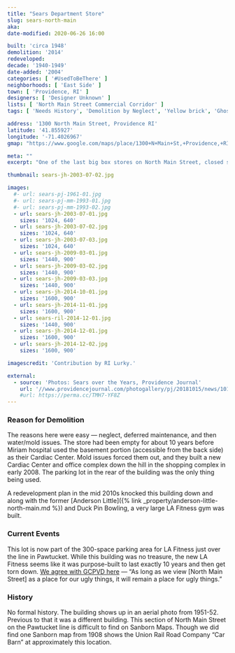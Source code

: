 ```yaml
---
title: "Sears Department Store"
slug: sears-north-main
aka:
date-modified: 2020-06-26 16:00

built: 'circa 1948'
demolition: '2014'
redeveloped: 
decade: '1940-1949'
date-added: '2004'
categories: [ '#UsedToBeThere' ]
neighborhoods: [ 'East Side' ]
town: [ 'Providence, RI' ]
designers: [ 'Designer Unknown' ]
lists: [ 'North Main Street Commercial Corridor' ]
tags: [ 'Needs History', 'Demolition by Neglect', 'Yellow brick', 'Ghost Signs' ]

address: '1300 North Main Street, Providence RI'
latitude: '41.855927'
longitude: '-71.4026967'
gmap: "https://www.google.com/maps/place/1300+N+Main+St,+Providence,+RI+02904"

meta: ""
excerpt: "One of the last big box stores on North Main Street, closed since the mid-to-late 90s. Demolished in 2014 to become infill for a parking lot."

thumbnail: sears-jh-2003-07-02.jpg

images:
  #- url: sears-pj-1961-01.jpg
  #- url: sears-pj-mm-1993-01.jpg
  #- url: sears-pj-mm-1993-02.jpg
  - url: sears-jh-2003-07-01.jpg
    sizes: '1024, 640'
  - url: sears-jh-2003-07-02.jpg
    sizes: '1024, 640'
  - url: sears-jh-2003-07-03.jpg
    sizes: '1024, 640'
  - url: sears-jh-2009-03-01.jpg
    sizes: '1440, 900'
  - url: sears-jh-2009-03-02.jpg
    sizes: '1440, 900'
  - url: sears-jh-2009-03-03.jpg
    sizes: '1440, 900'
  - url: sears-jh-2014-10-01.jpg
    sizes: '1600, 900'
  - url: sears-jh-2014-11-01.jpg
    sizes: '1600, 900'
  - url: sears-ril-2014-12-01.jpg
    sizes: '1440, 900'
  - url: sears-jh-2014-12-01.jpg
    sizes: '1600, 900'
  - url: sears-jh-2014-12-02.jpg
    sizes: '1600, 900'

imagescredit: 'Contribution by RI Lurky.'

external:
  - source: 'Photos: Sears over the Years, Providence Journal'
    url: '//www.providencejournal.com/photogallery/pj/20181015/news/101509998/PH/1'
    #url: https://perma.cc/TMH7-YF8Z
---
```


### Reason for Demolition

The reasons here were easy — neglect, deferred maintenance, and then water/mold issues. The store had been empty for about 10 years before Miriam hospital used the basement portion (accessible from the back side) as their Cardiac Center. Mold issues forced them out, and they built a new Cardiac Center and office complex down the hill in the shopping complex in early 2008. The parking lot in the rear of the building was the only thing being used. 

A redevelopment plan in the mid 2010s knocked this building down and along with the former [Anderson Little]({% link _property/anderson-little-north-main.md %}) and Duck Pin Bowling, a very large LA Fitness gym was built. 


### Current Events

This lot is now part of the 300-space parking area for LA Fitness just over the line in Pawtucket. While this building was no treasure, the new LA Fitness seems like it was purpose-built to last exactly 10 years and then get torn down. [We agree with GCPVD here](//www.gcpvd.org/2014/04/16/the-further-suburbanization-of-north-main-street/) — “As long as we view [North Main Street] as a place for our ugly things, it will remain a place for ugly things.”


### History

No formal history. The building shows up in an aerial photo from 1951-52. Previous to that it was a different building. This section of North Main Street on the Pawtucket line is difficult to find on Sanborn Maps. Though we did find one Sanborn map from 1908 shows the Union Rail Road Company “Car Barn” at approximately this location. 
